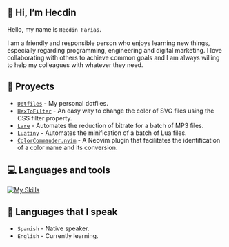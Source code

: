 ## 👋 Hi, I’m Hecdin

Hello, my name is `Hecdin Farias`.

I am a friendly and responsible person who enjoys learning new things, especially regarding programming, engineering and digital marketing. I love collaborating with others to achieve common goals and I am always willing to help my colleagues with whatever they need.

## 📝 Proyects

* [`Dotfiles`](https://github.com/farias-hecdin/Dotfiles) - My personal dotfiles.
* [`HexToFilter`](https://github.com/farias-hecdin/HexToFilter) - An easy way to change the color of SVG files using the CSS filter property.
* [`Lare`](https://github.com/farias-hecdin/Lare) - Automates the reduction of bitrate for a batch of MP3 files.
* [`Luatiny`](https://github.com/farias-hecdin/Luatiny) - Automates the minification of a batch of Lua files.
* [`ColorCommander.nvim`](https://github.com/farias-hecdin/ColorCommander.nvim) - A Neovim plugin that facilitates the identification of a color name and its conversion.

## 💻 Languages and tools

[![My Skills](https://skillicons.dev/icons?i=neovim,html,js,bash,lua,go&theme=light)](https://skillicons.dev)

## 💬 Languages that I speak

* `Spanish` - Native speaker.
* `English` - Currently learning.
